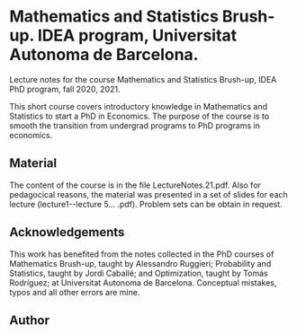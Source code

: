 
# Mathematics and Statistics Brush-up. IDEA program, Universitat Autonoma de Barcelona.
Lecture notes for the course Mathematics and Statistics Brush-up, IDEA PhD program, fall 2020, 2021.

This short course covers introductory knowledge in Mathematics and Statistics to start a PhD in Economics. The purpose of the course is to smooth the transition from undergrad programs to PhD programs in economics.

## Material
The content of the course is in the file LectureNotes.21.pdf. Also for pedagocical reasons, the material was presented in a set of slides for each lecture (lecture1--lecture 5... .pdf). Problem sets can be obtain in request.
## Acknowledgements
This work has benefited from the notes collected in the PhD courses of Mathematics Brush-up, taught
by Alessandro Ruggieri; Probability and Statistics, taught by Jordi Caballé; and Optimization, taught
by Tomás Rodríguez; at Universitat Autonoma de Barcelona. Conceptual mistakes, typos and all other
errors are mine.

## Author
